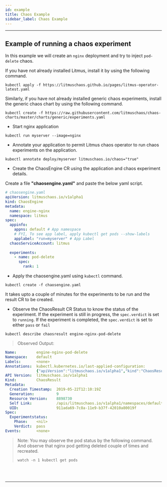 ```yaml
---
id: example 
title: Chaos Example
sidebar_label: Chaos Example 
---
```

------

## Example of running a chaos experiment

In this example we will create an `nginx` deployment and try to inject `pod-delete` chaos.



If you have not already installed Litmus, install it by using the following command.

```
kubectl apply -f https://litmuschaos.github.io/pages/litmus-operator-latest.yaml
```

Similarly, if you have not already installed generic chaos experiments, install the generic chaos chart by using the following command.

```
kubectl create -f https://raw.githubusercontent.com/litmuschaos/chaos-charts/master/charts/generic/experiments.yaml
```



- Start  nginx application

```console
kubectl run myserver --image=nginx
```

- Annotate your application to permit Litmus chaos operator to run chaos experiments on the application.

```console
kubectl annotate deploy/myserver litmuschaos.io/chaos="true"
```

- Create the ChaosEngine CR using the application and chaos experiment details.

Create a file **"chaosengine.yaml"** and paste the below yaml script.

```yaml
# chaosengine.yaml
apiVersion: litmuschaos.io/v1alpha1
kind: ChaosEngine
metadata:
  name: engine-nginx
  namespace: litmus
spec:
  appinfo: 
    appns: default # App namespace
    # FYI, To see app label, apply kubectl get pods --show-labels
    applabel: "run=myserver" # App Label
  chaosServiceAccount: litmus
  
  experiments:
    - name: pod-delete
      spec:
        rank: 1
```

- Apply the chaosengine.yaml using `kubectl` command.

```console
kubectl create -f chaosengine.yaml
```

It takes upto a couple of minutes for the experiments to be run and the result CR to be created. 

- Observe the ChaosResult CR Status to know the status of the experiment. If the experiment is still in progress, the ```spec.verdict``` is set to `running`. If the experiment is completed, the `spec.verdict` is set to either `pass` or `fail`

```console
kubectl describe chaosresult engine-nginx-pod-delete
```

> Observed Output:

```yaml
Name:         engine-nginx-pod-delete
Namespace:    default
Labels:       <none>
Annotations:  kubectl.kubernetes.io/last-applied-configuration:
              {"apiVersion":"litmuschaos.io/v1alpha1","kind":"ChaosResult","metadata":{"annotations":{},"name":"engine-nginx-pod-delete","namespace":"de...
API Version:  litmuschaos.io/v1alpha1
Kind:         ChaosResult
Metadata:
  Creation Timestamp:  2019-05-22T12:10:19Z
  Generation:          9
  Resource Version:    8898730
  Self Link:           /apis/litmuschaos.io/v1alpha1/namespaces/default/chaosresults/engine-nginx-pod-delete
  UID:                 911ada69-7c8a-11e9-b37f-42010a80019f
Spec:
  Experimentstatus:
    Phase:    <nil>
    Verdict:  pass
Events:       <none>
```

> Note: You may observe the pod status by the following command. And observe that nginx pod getting deleted couple of times and recreated.
>
> `watch -n 1 kubectl get pods`

<br>

<br>

<hr>

<br>

<br>

<!-- Global site tag (gtag.js) - Google Analytics -->

<script async src="https://www.googletagmanager.com/gtag/js?id=UA-92076314-12"></script>
<script>
  window.dataLayer = window.dataLayer || [];
  function gtag(){dataLayer.push(arguments);}
  gtag('js', new Date());

  gtag('config', 'UA-92076314-12');
</script>
